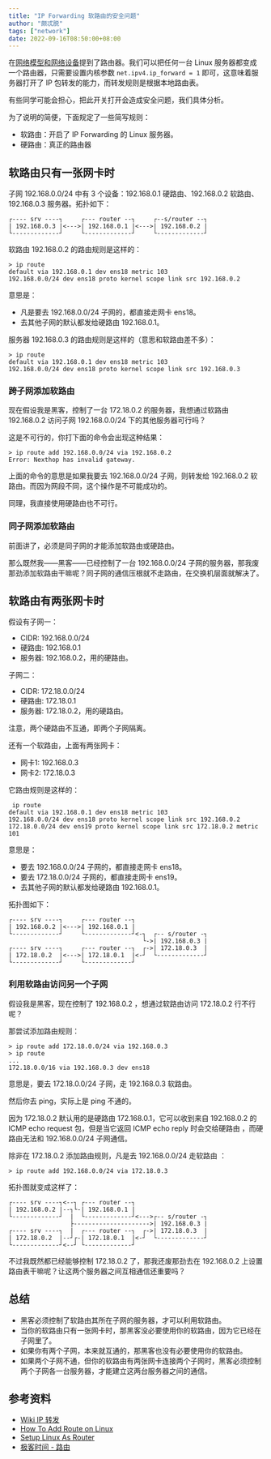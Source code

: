```yaml
---
title: "IP Forwarding 软路由的安全问题"
author: "颇忒脱"
tags: ["network"]
date: 2022-09-16T08:50:00+08:00
---
```


<!--more-->

在[网络模型和网络设备](../network-model-and-devices/)提到了路由器。我们可以把任何一台 Linux 服务器都变成一个路由器，只需要设置内核参数 `net.ipv4.ip_forward = 1` 即可，这意味着服务器打开了 IP 包转发的能力，而转发规则是根据本地路由表。

有些同学可能会担心，把此开关打开会造成安全问题，我们具体分析。

为了说明的简便，下面规定了一些简写规则：


* 软路由：开启了 IP Forwarding 的 Linux 服务器。
* 硬路由：真正的路由器

## 软路由只有一张网卡时

子网 192.168.0.0/24 中有 3 个设备：192.168.0.1 硬路由、192.168.0.2 软路由、192.168.0.3 服务器。拓扑如下：

```
┌---- srv ----┐     ┌--- router --┐     ┌--s/router --┐
| 192.168.0.3 |<--->| 192.168.0.1 |<--->| 192.168.0.2 |
└-------------┘     └-------------┘     └-------------┘
```

软路由 192.168.0.2 的路由规则是这样的：

```shell
> ip route
default via 192.168.0.1 dev ens18 metric 103
192.168.0.0/24 dev ens18 proto kernel scope link src 192.168.0.2
```

意思是：

* 凡是要去 192.168.0.0/24 子网的，都直接走网卡 ens18。
* 去其他子网的默认都发给硬路由 192.168.0.1。

服务器 192.168.0.3 的路由规则是这样的（意思和软路由差不多）：

```shell
> ip route
default via 192.168.0.1 dev ens18 metric 103
192.168.0.0/24 dev ens18 proto kernel scope link src 192.168.0.3
```

### 跨子网添加软路由

现在假设我是黑客，控制了一台 172.18.0.2 的服务器，我想通过软路由 192.168.0.2 访问子网 192.168.0.0/24 下的其他服务器可行吗？

这是不可行的，你打下面的命令会出现这种结果：

```shell
> ip route add 192.168.0.0/24 via 192.168.0.2
Error: Nexthop has invalid gateway.
```

上面的命令的意思是如果我要去 192.168.0.0/24 子网，则转发给 192.168.0.2 软路由。而因为网段不同，这个操作是不可能成功的。

同理，我直接使用硬路由也不可行。

### 同子网添加软路由

前面讲了，必须是同子网的才能添加软路由或硬路由。

那么既然我——黑客——已经控制了一台 192.168.0.0/24 子网的服务器，那我废那劲添加软路由干嘛呢？同子网的通信压根就不走路由，在交换机层面就解决了。

## 软路由有两张网卡时

假设有子网一：

* CIDR: 192.168.0.0/24
* 硬路由: 192.168.0.1
* 服务器: 192.168.0.2，用的硬路由。

子网二：

* CIDR: 172.18.0.0/24
* 硬路由: 172.18.0.1
* 服务器: 172.18.0.2，用的硬路由。
  
注意，两个硬路由不互通，即两个子网隔离。

还有一个软路由，上面有两张网卡：

* 网卡1: 192.168.0.3
* 网卡2: 172.18.0.3

它路由规则是这样的：

```shell
 ip route
default via 192.168.0.1 dev ens18 metric 103
192.168.0.0/24 dev ens18 proto kernel scope link src 192.168.0.2
172.18.0.0/24 dev ens19 proto kernel scope link src 172.18.0.2 metric 101
```

意思是：

* 要去 192.168.0.0/24 子网的，都直接走网卡 ens18。
* 要去 172.18.0.0/24 子网的，都直接走网卡 ens19。
* 去其他子网的默认都发给硬路由 192.168.0.1。

拓扑图如下：

```
┌---- srv ----┐     ┌--- router --┐
| 192.168.0.2 |<--->| 192.168.0.1 |
└-------------┘     └-------------┘<-┐  ┌-- s/router -┐
                                     └->| 192.168.0.3 |
┌---- srv ----┐     ┌--- router --┐  ┌->| 172.18.0.3  |
| 172.18.0.2  |<--->| 172.18.0.1  |<-┘  └-------------┘
└-------------┘     └-------------┘
```

### 利用软路由访问另一个子网

假设我是黑客，现在控制了 192.168.0.2 ，想通过软路由访问 172.18.0.2 行不行呢？

那尝试添加路由规则：

```shell
> ip route add 172.18.0.0/24 via 192.168.0.3
> ip route
...
172.18.0.0/16 via 192.168.0.3 dev ens18
```

意思是，要去 172.18.0.0/24 子网，走 192.168.0.3 软路由。

然后你去 ping，实际上是 ping 不通的。

因为 172.18.0.2 默认用的是硬路由 172.168.0.1，它可以收到来自 192.168.0.2 的 ICMP echo request 包，但是当它返回 ICMP echo reply 时会交给硬路由 ，而硬路由无法和 192.168.0.0/24 子网通信。

除非在 172.18.0.2 添加路由规则，凡是去 192.168.0.0/24 走软路由 ：

```shell
> ip route add 192.168.0.0/24 via 172.18.0.3
```

拓扑图就变成这样了：

```
┌---- srv ----┐<--┐ ┌--- router --┐
| 192.168.0.2 |--┐└-| 192.168.0.1 |
└-------------┘  |  └-------------┘<--->┌-- s/router -┐
                 ├--------------------->| 192.168.0.3 |
┌---- srv ----┐  |  ┌--- router --┐  ┌->| 172.18.0.3  |
| 172.18.0.2  |--┘┌-| 172.18.0.1  |<-┘  └-------------┘
└-------------┘<--┘ └-------------┘
```

不过我既然都已经能够控制 172.18.0.2 了，那我还废那劲去在 192.168.0.2 上设置路由表干嘛呢？让这两个服务器之间互相通信还重要吗？

## 总结

* 黑客必须控制了软路由其所在子网的服务器，才可以利用软路由。
* 当你的软路由只有一张网卡时，那黑客没必要使用你的软路由，因为它已经在子网里了。
* 如果你有两个子网，本来就互通的，那黑客也没有必要使用你的软路由。
* 如果两个子网不通，但你的软路由有两张网卡连接两个子网时，黑客必须控制两个子网各一台服务器，才能建立这两台服务器之间的通信。

## 参考资料

* [Wiki IP 转发][wiki]
* [How To Add Route on Linux][add-route]
* [Setup Linux As Router][setup]
* [极客时间 - 路由][gktime]

[wiki]: https://zh.wikipedia.org/zh-cn/IP%E8%BD%AC%E5%8F%91
[setup]: https://www.tecmint.com/setup-linux-as-router/
[gktime]: https://time.geekbang.org/column/article/8590
[add-route]: https://devconnected.com/how-to-add-route-on-linux/